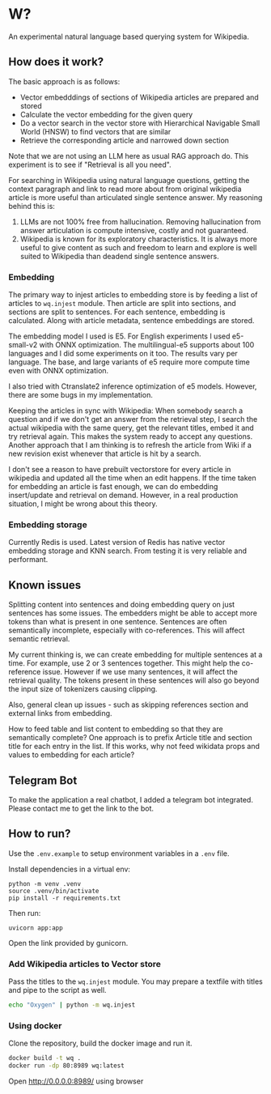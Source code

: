 # W?

An experimental natural language based querying system for Wikipedia.

## How does it work?

The basic approach is as follows:

* Vector embedddings of sections of Wikipedia articles are prepared and stored
* Calculate the vector embedding for the given query
* Do a vector search in the vector store with Hierarchical Navigable Small World (HNSW) to find vectors that are similar
* Retrieve the corresponding article and narrowed down section

Note that we are not using an LLM here as usual RAG approach do. This experiment is to see if "Retrieval is all you need".

For searching in Wikipedia using natural language questions, getting the context paragraph and link to read more about from original wikipedia article is more useful than
articulated single sentence answer. My reasoning behind this is:

1. LLMs are not 100% free from hallucination. Removing hallucination from answer articulation is compute intensive, costly and not guaranteed.
2. Wikipedia is known for its exploratory characteristics. It is always more useful to give content as such and freedom to learn and explore is well suited to Wikipedia than deadend single sentence answers.

### Embedding

The primary way to injest articles to embedding store is by feeding a list of articles to `wq.injest` module. Then article are split into sections, and sections are split to sentences. For each sentence, embedding is calculated. Along with article metadata, sentence embeddings are stored.

The embedding model I used is E5. For English experiments I used e5-small-v2 with ONNX optimization. The multilingual-e5 supports about 100 languages and I did some experiments on it too. The results vary per language. The base, and large variants of e5 require more compute time even with ONNX optimization.

I also tried with Ctranslate2 inference optimization of e5 models. However, there are some bugs in my implementation.

Keeping the articles in sync with Wikipedia: When somebody search a question and if we don't get an answer from the retrieval step, I search the actual wikipedia with the same query, get the relevant titles, embed it and try retrieval again. This makes the system ready to accept any questions. Another approach that I am thinking is to refresh the article from Wiki if  a new revision exist whenever that article is hit by a search.

I don't see a reason to have prebuilt vectorstore for every article in wikipedia and updated all the time when an edit happens. If the time taken for embedding an article is fast enough, we can do embedding insert/update and retrieval on demand. However, in a real production situation, I might be wrong about this theory.

### Embedding storage

Currently Redis is used. Latest version of Redis has native vector embedding storage and KNN search. From testing it is very reliable and performant.

## Known issues

Splitting content into sentences and doing embedding query on just sentences has some issues. The embedders might be able to accept more tokens than what is present in one sentence. Sentences are often semantically incomplete, especially with co-references. This will affect semantic retrieval.

My current thinking is, we can create embedding for multiple sentences at a time. For example, use 2 or 3 sentences together. This might help the co-reference issue. However if we use many sentences, it will affect the retrieval quality. The tokens present in these sentences will also go beyond the input size of tokenizers causing clipping.

Also, general clean up issues - such as skipping references section and external links from embedding.

How to feed table and list content to embedding so that they are semantically complete?  One approach is to prefix Article title and section title for each entry in the list. If this works, why not feed wikidata props and values to embedding for each article?

## Telegram Bot

To make the application a real chatbot, I added a telegram bot integrated. Please contact me to get the link to the bot.

## How to run?

Use the `.env.example` to setup environment variables in a `.env` file.

Install dependencies in a virtual env:

```
python -m venv .venv
source .venv/bin/activate
pip install -r requirements.txt
```

Then run:

```
uvicorn app:app
```

Open the link provided by gunicorn.

### Add Wikipedia articles to Vector store

Pass the titles to the `wq.injest` module.  You may prepare a textfile with titles and pipe to the script as well.

```bash
echo "Oxygen" | python -m wq.injest
```

### Using docker

Clone the repository, build the docker image and run it.

```bash
docker build -t wq .
docker run -dp 80:8989 wq:latest
```

Open http://0.0.0.0:8989/ using browser

